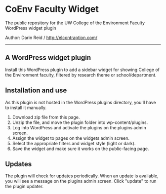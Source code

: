 # CoEnv Faculty Widget

The public repository for the UW College of the Environment Faculty WordPress widget plugin

Author: Darin Reid / http://elcontraption.com/

* * *

## A WordPress widget plugin
Install this WordPress plugin to add a sidebar widget for showing College of the Environment faculty, filtered by research theme or school/department.

## Installation and use
As this plugin is not hosted in the WordPress plugins directory, you'll have to install it manually.

1. Download zip file from this page.
1. Unzip the file, and move the plugin folder into wp-content/plugins.
1. Log into WordPress and activate the plugins on the plugins admin screen.
1. Assign the widget to pages on the widgets admin screen.
1. Select the appropriate filters and widget style (light or dark).
1. Save the widget and make sure it works on the public-facing page.

## Updates
The plugin will check for updates periodically. When an update is available, you will see a message on the plugins admin screen. Click "update" to run the plugin updater.